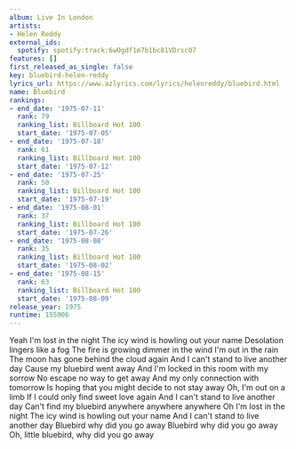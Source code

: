```yaml
---
album: Live In London
artists:
- Helen Reddy
external_ids:
  spotify: spotify:track:6wOgdf1m7b1bc81VDrsc07
features: []
first_released_as_single: false
key: bluebird-helen-reddy
lyrics_url: https://www.azlyrics.com/lyrics/helenreddy/bluebird.html
name: Bluebird
rankings:
- end_date: '1975-07-11'
  rank: 79
  ranking_list: Billboard Hot 100
  start_date: '1975-07-05'
- end_date: '1975-07-18'
  rank: 61
  ranking_list: Billboard Hot 100
  start_date: '1975-07-12'
- end_date: '1975-07-25'
  rank: 50
  ranking_list: Billboard Hot 100
  start_date: '1975-07-19'
- end_date: '1975-08-01'
  rank: 37
  ranking_list: Billboard Hot 100
  start_date: '1975-07-26'
- end_date: '1975-08-08'
  rank: 35
  ranking_list: Billboard Hot 100
  start_date: '1975-08-02'
- end_date: '1975-08-15'
  rank: 63
  ranking_list: Billboard Hot 100
  start_date: '1975-08-09'
release_year: 1975
runtime: 155906
---
```

Yeah I'm lost in the night
The icy wind is howling out your name
Desolation lingers like a fog
The fire is growing dimmer in the wind
I'm out in the rain
The moon has gone behind the cloud again
And I can't stand to live another day
Cause my bluebird went away
And I'm locked in this room with my sorrow
No escape no way to get away
And my only connection with tomorrow
Is hoping that you might decide to not stay away
Oh, I'm out on a limb
If I could only find sweet love again
And I can't stand to live another day
Can't find my bluebird anywhere anywhere anywhere
Oh I'm lost in the night
The icy wind is howling out your name
And I can't stand to live another day
Bluebird why did you go away
Bluebird why did you go away
Oh, little bluebird, why did you go away
